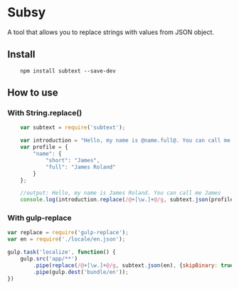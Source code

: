 # Subsy
A tool that allows you to replace strings with values from JSON object.

## Install
```shell
    npm install subtext --save-dev
```

## How to use

### With String.replace()

```javascript
    var subtext = require('subtext');

    var introduction = "Hello, my name is @name.full@. You can call me @name.short@";
    var profile = {
        "name": {
            "short": "James",
            "full": "James Roland"
        }
    };

    //output: Hello, my name is James Roland. You can call me James
    console.log(introduction.replace(/@+[\w.]+@/g, subtext.json(profile));
```

### With gulp-replace

```javascript
var replace = require('gulp-replace');
var en = require('./locale/en.json');

gulp.task('localize', function() {
    gulp.src('app/**')
        .pipe(replace(/@+[\w.]+@/g, subtext.json(en), {skipBinary: true})
        .pipe(gulp.dest('bundle/en'));
})
```